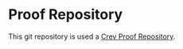 <!-- CREV_README_MARKER_V0 - Please don't remove this first line, or `crev` might overwrite this file.  -->

# Proof Repository

This git repository is used a [Crev Proof Repository](https://github.com/dpc/crev/wiki/Proof-Repository).

<!-- Feel free to customize this file below this line -->
